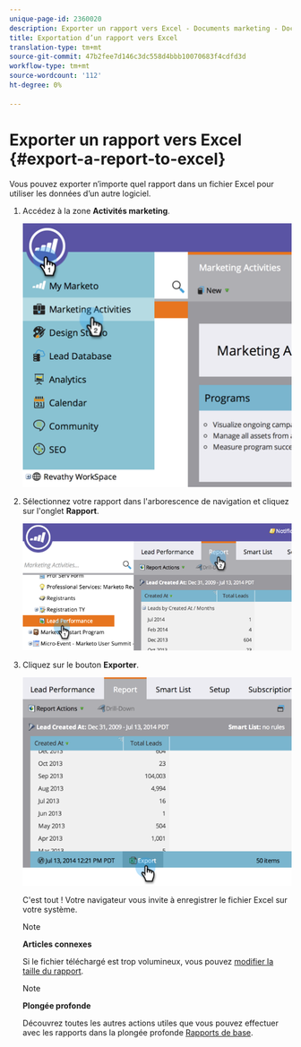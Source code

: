```yaml
---
unique-page-id: 2360020
description: Exporter un rapport vers Excel - Documents marketing - Documentation du produit
title: Exportation d’un rapport vers Excel
translation-type: tm+mt
source-git-commit: 47b2fee7d146c3dc558d4bbb10070683f4cdfd3d
workflow-type: tm+mt
source-wordcount: '112'
ht-degree: 0%

---
```



# Exporter un rapport vers Excel {#export-a-report-to-excel}

Vous pouvez exporter n’importe quel rapport dans un fichier Excel pour utiliser les données d’un autre logiciel.

1. Accédez à la zone **Activités marketing**.

   ![](assets/image2014-9-16-13-3a11-3a14.png)

1. Sélectionnez votre rapport dans l&#39;arborescence de navigation et cliquez sur l&#39;onglet **Rapport**.

   ![](assets/image2014-9-16-13-3a11-3a18.png)

1. Cliquez sur le bouton **Exporter**.

   ![](assets/image2014-9-16-13-3a11-3a21.png)

   C&#39;est tout ! Votre navigateur vous invite à enregistrer le fichier Excel sur votre système.

   >[!NOTE]
   >
   >**Articles connexes**
   >
   >
   >Si le fichier téléchargé est trop volumineux, vous pouvez [modifier la taille du rapport](../../../../product-docs/reporting/basic-reporting/editing-reports/configure-report-size.md).

   >[!NOTE]
   >
   >**Plongée profonde**
   >
   >
   >Découvrez toutes les autres actions utiles que vous pouvez effectuer avec les rapports dans la plongée profonde [Rapports de base](http://docs.marketo.com/display/docs/basic+reporting).

